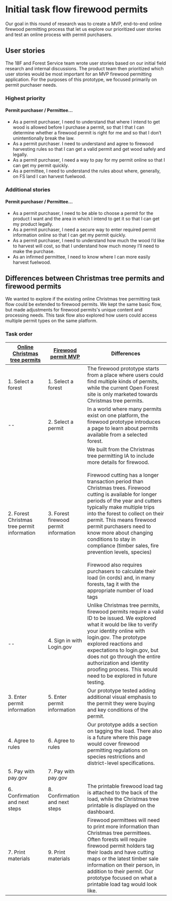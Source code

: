 # Initial task flow firewood permits
Our goal in this round of research was to create a MVP, end-to-end online firewood permitting process that let us explore our prioritized user stories and test an online process with permit purchasers.

## User stories
The 18F and Forest Service team wrote user stories based on our initial field research and internal discussions. The product team then prioritized which user stories would be most important for an MVP firewood permitting application. For the purposes of this prototype, we focused primarily on permit purchaser needs.

### Highest priority
#### Permit purchaser / Permittee...
* As a permit purchaser, I need to understand that where I intend to get wood is allowed before I purchase a permit, so that I that I can determine whether a firewood permit is right for me and so that I don’t unintentionally break the law.
* As a permit purchaser. I need to understand and agree to firewood harvesting rules so that I can get a valid permit and get wood safely and legally.
* As a permit purchaser, I need a way to pay for my permit online so that I can get my permit quickly.
* As a permittee, I need to understand the rules about where, generally, on FS land I can harvest fuelwood.

### Additional stories
#### Permit purchaser / Permittee...
* As a permit purchaser, I need to be able to choose a permit for the product I want and the area in which I intend to get it so that I can get my product legally.
* As a permit purchaser, I need a secure way to enter required permit information online so that I can get my permit quickly.
* As a permit purchaser, I need to understand how much the wood I’d like to harvest will cost, so that I understand how much money I’ll need to make the purchase.
* As an infirmed permittee, I need to know where I can more easily harvest fuelwood.

## Differences between Christmas tree permits and firewood permits
We wanted to explore if the existing online Christmas tree permitting task flow could be extended to firewood permits. We kept the same basic flow, but made adjustments for firewood permits's unique content and processing needs. This task flow also explored how users could access multiple permit types on the same platform.

### Task order
| [Online Christmas tree permits](https://openforest.fs.usda.gov/christmas-trees/forests) |  [Firewood permit MVP](https://gsa.invisionapp.com/share/R3VA86RNPWK) | Differences |
|---|---|---|
| 1. Select a forest  |  1. Select a forest |  The firewood prototype starts from a place where users could find multiple kinds of permits, while the current Open Forest site is only marketed towards Christmas tree permits.  |
| -- | 2. Select a permit  | In a world where many permits exist on one platform, the firewood prototype introduces a page to learn about permits available from a selected forest.   |
| 2. Forest Christmas tree permit information  | 3. Forest firewood permit information  | We built from the Christmas tree permitting IA to include more details for firewood.  <br><br> Firewood cutting has a longer transaction period than Christmas trees. Firewood cutting is available for longer periods of the year and cutters typically make multiple trips into the forest to collect on their permit. This means firewood permit purchasers need to know more about changing conditions to stay in compliance (timber sales, fire prevention levels, species)<br><br>Firewood also requires purchasers to calculate their load (in cords) and, in many forests, tag it with the appropriate number of load tags  |
|--|4. Sign in with Login.gov|Unlike Christmas tree permits, firewood permits require a valid ID to be issued. We explored what it would be like to verify your identity online with login.gov. The prototype explored reactions and expectations to login.gov, but does not go through the entire authorization and identity proofing process. This would need to be explored in future testing. |
|3. Enter permit information| 5. Enter permit information|Our prototype tested adding additional visual emphasis to the permit they were buying and key conditions of the permit. |
|4. Agree to rules| 6. Agree to rules| Our prototype adds a section on tagging the load. There also is a future where this page would cover firewood permitting regulations on species restrictions and district-level specifications.|
|5. Pay with pay.gov| 7. Pay with pay.gov||
|6. Confirmation and next steps|8. Confirmation and next steps|The printable firewood load tag is attached to the back of the load, while the Christmas tree printable is displayed on the dashboard. |
|7. Print materials|9. Print materials|Firewood permittees will need to print more information than Christmas tree permittees. Often forests will require firewood permit holders tag their loads and have cutting maps or the latest timber sale information on their person, in addition to their permit. Our prototype focused on what a printable load tag would look like.|
